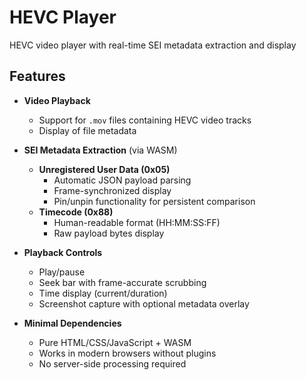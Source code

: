 # HEVC Player

HEVC video player with real-time SEI metadata extraction and display

## Features

- **Video Playback**
  - Support for `.mov` files containing HEVC video tracks
  - Display of file metadata

- **SEI Metadata Extraction** (via WASM)
  - **Unregistered User Data (0x05)**
    - Automatic JSON payload parsing
    - Frame-synchronized display
    - Pin/unpin functionality for persistent comparison
  - **Timecode (0x88)**
    - Human-readable format (HH:MM:SS:FF)
    - Raw payload bytes display

- **Playback Controls**
  - Play/pause
  - Seek bar with frame-accurate scrubbing
  - Time display (current/duration)
  - Screenshot capture with optional metadata overlay

- **Minimal Dependencies**
  - Pure HTML/CSS/JavaScript + WASM
  - Works in modern browsers without plugins
  - No server-side processing required
